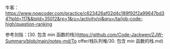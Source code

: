 牛客：https://www.nowcoder.com/practice/c623426af02d4c189f92f2a99647bd34?tpId=117&&tqId=35012&rp=1&ru=/activity/oj&qru=/ta/job-code-high/question-ranking



参考剑指：[30. 包含 min 函数的栈](https://github.com/Code-Jackwen/ZJW-Summary/blob/main/notes-md/To offer/栈队列堆/30. 包含 min 函数的栈.md)

